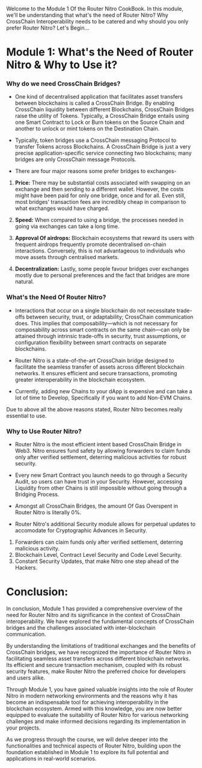 Welcome to the Module 1 Of the Router Nitro CookBook. In this module, we'll be understanding that what's the need of Router Nitro? Why CrossChain Interoperability needs to be catered and why should you only prefer Router Nitro? Let's Begin...

# Module 1: What's the Need of Router Nitro & Why to Use it?

### Why do we need CrossChain Bridges?

- One kind of decentralised application that facilitates asset transfers between blockchains is called a CrossChain Bridge. By enabling CrossChain liquidity between different Blockchains, CrossChain Bridges raise the utility of Tokens. Typically, a CrossChain Bridge entails using one Smart Contract to Lock or Burn tokens on the Source Chain and another to unlock or mint tokens on the Destination Chain.

- Typically, token bridges use a CrossChain messaging Protocol to transfer Tokens across Blockchains. A CrossChain Bridge is just a very precise application-specific service connecting two blockchains; many bridges are only CrossChain message Protocols.

- There are four major reasons some prefer bridges to exchanges-

1. **Price:** There may be substantial costs associated with swapping on an exchange and then sending to a different wallet. However, the costs might have been paid for only one bridge, once and for all. Even still, most bridges' transaction fees are incredibly cheap in comparison to what exchanges would have charged.

2. **Speed:** When compared to using a bridge, the processes needed in going via exchanges can take a long time.

3. **Approval Of airdrops:** Blockchain ecosystems that reward its users with frequent airdrops frequently promote decentralised on-chain interactions. Conversely, this is not advantageous to individuals who move assets through centralised markets.

4. **Decentralization:** Lastly, some people favour bridges over exchanges mostly due to personal preferences and the fact that bridges are more natural.

### What's the Need Of Router Nitro?

- Interactions that occur on a single blockchain do not necessitate trade-offs between security, trust, or adaptability; CrossChain communication does. This implies that composability—which is not necessary for composability across smart contracts on the same chain—can only be attained through intrinsic trade-offs in security, trust assumptions, or configuration flexibility between smart contracts on separate blockchains.

- Router Nitro is a state-of-the-art CrossChain bridge designed to facilitate the seamless transfer of assets across different blockchain networks. It ensures efficient and secure transactions, promoting greater interoperability in the blockchain ecosystem.

- Currently, adding new Chains to your dApp is expensive and can take a lot of time to Develop, Specifically if you want to add Non-EVM Chains.

Due to above all the above reasons stated, Router Nitro becomes really essential to use.

### Why to Use Router Nitro?

- Router Nitro is the most efficient intent based CrossChain Bridge in Web3. Nitro ensures fund safety by allowing forwarders to claim funds only after verified settlement, deterring malicious activities for robust security.

- Every new Smart Contract you launch needs to go through a Security Audit, so users can have trust in your Security. However, accessing Liquidity from other Chains is still impossible without going through a Bridging Process.

- Amongst all CrossChain Bridges, the amount Of Gas Overspent in Router Nitro is literally 0%.

- Router Nitro's additional Security module allows for perpetual updates to accomodate for Cryptographic Advances in Security.

1. Forwarders can claim funds only after verified settlement, deterring malicious activity.
2. Blockchain Level, Contract Level Security and Code Level Security.
3. Constant Security Updates, that make Nitro one step ahead of the Hackers.

# Conclusion:

In conclusion, Module 1 has provided a comprehensive overview of the need for Router Nitro and its significance in the context of CrossChain interoperability. We have explored the fundamental concepts of CrossChain bridges and the challenges associated with inter-blockchain communication.

By understanding the limitations of traditional exchanges and the benefits of CrossChain bridges, we have recognized the importance of Router Nitro in facilitating seamless asset transfers across different blockchain networks. Its efficient and secure transaction mechanism, coupled with its robust security features, make Router Nitro the preferred choice for developers and users alike.

Through Module 1, you have gained valuable insights into the role of Router Nitro in modern networking environments and the reasons why it has become an indispensable tool for achieving interoperability in the blockchain ecosystem. Armed with this knowledge, you are now better equipped to evaluate the suitability of Router Nitro for various networking challenges and make informed decisions regarding its implementation in your projects.

As we progress through the course, we will delve deeper into the functionalities and technical aspects of Router Nitro, building upon the foundation established in Module 1 to explore its full potential and applications in real-world scenarios.
